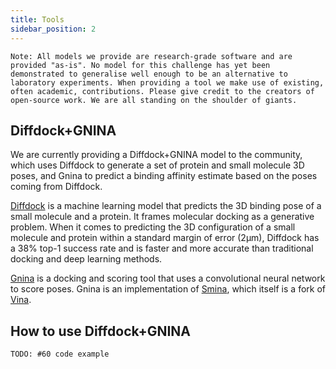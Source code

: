 ```yaml
---
title: Tools
sidebar_position: 2
---
```



```
Note: All models we provide are research-grade software and are provided "as-is". No model for this challenge has yet been demonstrated to generalise well enough to be an alternative to laboratory experiments. When providing a tool we make use of existing, often academic, contributions. Please give credit to the creators of open-source work. We are all standing on the shoulder of giants. 
```

## Diffdock+GNINA
We are currently providing a Diffdock+GNINA model to the community, which uses Diffdock to generate a set of protein and small molecule 3D poses, and Gnina to predict a binding affinity estimate based on the poses coming from Diffdock.

[Diffdock](https://github.com/gcorso/DiffDock) is a machine learning model that predicts the 3D binding pose of a small molecule and a protein. It frames molecular docking as a generative problem. When it comes to predicting the 3D configuration of a small molecule and protein within a standard margin of error (2µm), Diffdock has a 38% top-1 success rate and is faster and more accurate than traditional docking and deep learning methods.

[Gnina](https://github.com/gnina/gnina) is a docking and scoring tool that uses a convolutional neural network to score poses. Gnina is an implementation of [Smina](https://sourceforge.net/projects/smina/), which itself is a fork of [Vina](https://vina.scripps.edu/). 

## How to use Diffdock+GNINA

````
TODO: #60 code example
````
